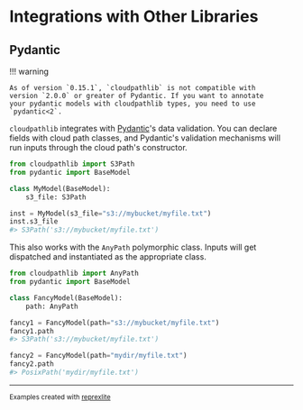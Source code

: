# Integrations with Other Libraries

## Pydantic

!!! warning

    As of version `0.15.1`, `cloudpathlib` is not compatible with
    version `2.0.0` or greater of Pydantic. If you want to annotate
    your pydantic models with cloudpathlib types, you need to use
    `pydantic<2`.

`cloudpathlib` integrates with [Pydantic](https://pydantic-docs.helpmanual.io/)'s data validation. You can declare fields with cloud path classes, and Pydantic's validation mechanisms will run inputs through the cloud path's constructor.

```python
from cloudpathlib import S3Path
from pydantic import BaseModel

class MyModel(BaseModel):
    s3_file: S3Path

inst = MyModel(s3_file="s3://mybucket/myfile.txt")
inst.s3_file
#> S3Path('s3://mybucket/myfile.txt')
```

This also works with the `AnyPath` polymorphic class. Inputs will get dispatched and instantiated as the appropriate class.

```python
from cloudpathlib import AnyPath
from pydantic import BaseModel

class FancyModel(BaseModel):
    path: AnyPath

fancy1 = FancyModel(path="s3://mybucket/myfile.txt")
fancy1.path
#> S3Path('s3://mybucket/myfile.txt')

fancy2 = FancyModel(path="mydir/myfile.txt")
fancy2.path
#> PosixPath('mydir/myfile.txt')
```

---
<sup>Examples created with [reprexlite](https://github.com/jayqi/reprexlite)</sup>
